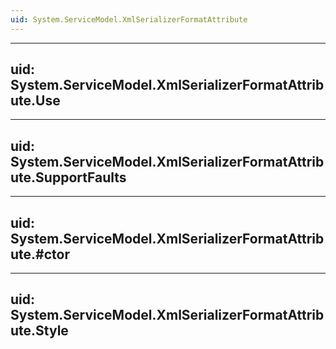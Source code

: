 ```yaml
---
uid: System.ServiceModel.XmlSerializerFormatAttribute
---
```


---
uid: System.ServiceModel.XmlSerializerFormatAttribute.Use
---

---
uid: System.ServiceModel.XmlSerializerFormatAttribute.SupportFaults
---

---
uid: System.ServiceModel.XmlSerializerFormatAttribute.#ctor
---

---
uid: System.ServiceModel.XmlSerializerFormatAttribute.Style
---
